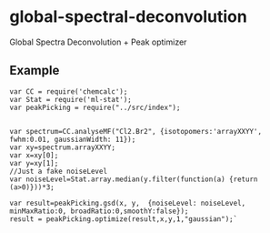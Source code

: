 # global-spectral-deconvolution

Global Spectra Deconvolution + Peak optimizer

## Example
```
var CC = require('chemcalc');
var Stat = require('ml-stat');
var peakPicking = require("../src/index");


var spectrum=CC.analyseMF("Cl2.Br2", {isotopomers:'arrayXXYY', fwhm:0.01, gaussianWidth: 11});
var xy=spectrum.arrayXXYY;
var x=xy[0];
var y=xy[1];
//Just a fake noiseLevel
var noiseLevel=Stat.array.median(y.filter(function(a) {return (a>0)}))*3;

var result=peakPicking.gsd(x, y,  {noiseLevel: noiseLevel, minMaxRatio:0, broadRatio:0,smoothY:false});
result = peakPicking.optimize(result,x,y,1,"gaussian");`
```
